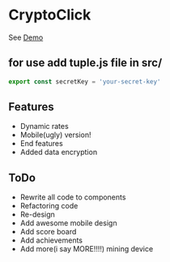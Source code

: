 # CryptoClick

See [Demo](https://crypto.qwiwi.xyz/)

## for use add tuple.js file in src/
```js
export const secretKey = 'your-secret-key'
```

## Features
* Dynamic rates
* Mobile(ugly) version!
* End features
* Added data encryption

## ToDo
* Rewrite all code to components
* Refactoring code
* Re-design
* Add awesome mobile design
* Add score board
* Add achievements
* Add more(i say MORE!!!!) mining device